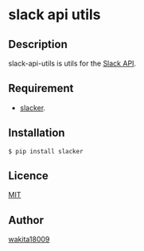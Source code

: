 slack api utils
====

## Description
slack-api-utils is utils for the [Slack API](https://api.slack.com/).

## Requirement
- [slacker](https://github.com/os/slacker).

## Installation
```
$ pip install slacker
```

## Licence
[MIT](https://github.com/wakita181009/slack-api-utils/blob/master/LICENSE.txt)

## Author
[wakita18009](https://github.com/wakita181009)